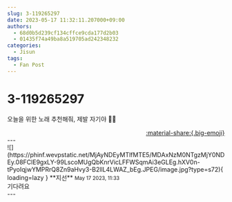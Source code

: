 ```yaml
---
slug: 3-119265297
date: 2023-05-17 11:32:11.207000+09:00
authors:
  - 68d0b5d239cf134cffce9cda177d2b03
  - 01435f74a49ba8a519705ad242348232
categories:
  - Jisun
tags:
  - Fan Post
---
```


# 3-119265297

<div class="post-container" markdown="1">
<div class="content-container md-sidebar__scrollwrap" markdown="1">

오늘을 위한 노래 추천해줘, 제발 자기야 🤨🫶

</div>
</div>

<div style="text-align: right;" markdown="1">
<a href="https://weverse.io/fromis9/fanpost/3-119265297" style="text-align: right;">:material-share:{.big-emoji}</a>
</div>
---

<div class="comments-container md-sidebar__scrollwrap" markdown="1">
<div class="comment" markdown="1">
<div class='id-container' markdown="1">
![](https://phinf.wevpstatic.net/MjAyNDEyMTlfMTE5/MDAxNzM0NTgzMjY0NDEy.08FClE9gxLY-99LscoMUgQbKnrVicLFFWSqmAi3eGLEg.hXV0n-tPyoIqjwYMPRrQ8Zn9aHvy3-B2llL4LWAZ_bEg.JPEG/image.jpg?type=s72){ loading=lazy }
**<span class="artist">지선</span>** <small>May 17 2023, 11:33</small><br>
</div>
<div class='comment-body' markdown="1">
기다려요
</div>
</div>
</div>
---
